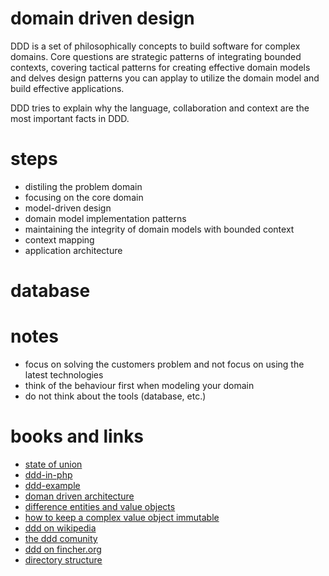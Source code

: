 # domain driven design

DDD is a set of philosophically concepts to build software for complex domains.
Core questions are strategic patterns of integrating bounded contexts, covering tactical patterns for creating effective domain models and delves design patterns you can applay to utilize the domain model and build effective applications.

DDD tries to explain why the language, collaboration and context are the most important facts in DDD.

# steps

* distiling the problem domain
* focusing on the core domain
* model-driven design
* domain model implementation patterns
* maintaining the integrity of domain models with bounded context
* context mapping
* application architecture

# database

# notes

* focus on solving the customers problem and not focus on using the latest technologies
* think of the behaviour first when modeling your domain
* do not think about the tools (database, etc.)

# books and links

* [state of union](https://github.com/PhpFriendsOfDdd/state-of-the-union)
* [ddd-in-php](https://gitub.com/dddinphp)
* [ddd-example](http://blog.mirkosertic.de/architecturedesign/dddexample)
* [doman driven architecture](http://www.opentaps.org/docs/index.php/Domain_Driven_Architecture)
* [difference entities and value objects](http://culttt.com/2014/04/30/difference-entities-value-objects/)
* [how to keep a complex value object immutable](http://stackoverflow.com/questions/7405278/ddd-how-to-keep-a-complex-value-object-immutable)
* [ddd on wikipedia](https://en.wikipedia.org/wiki/Domain-driven_design)
* [the ddd comunity](http://www.domaindrivendesign.org/)
* [ddd on fincher.org](http://www.fincher.org/tips/General/SoftwareEngineering/DomainDrivenDesign.shtml)
* [directory structure](https://gist.github.com/satooshi/6396551)
